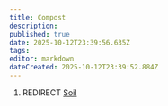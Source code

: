 ```yaml
---
title: Compost
description: 
published: true
date: 2025-10-12T23:39:56.635Z
tags: 
editor: markdown
dateCreated: 2025-10-12T23:39:52.884Z
---
```


1.  REDIRECT [Soil](Soil.md "wikilink")
